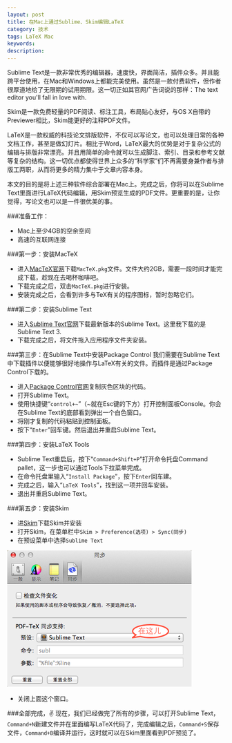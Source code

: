 ```yaml
---
layout: post
title: 在Mac上通过Sublime、Skim编辑LaTeX
category: 技术
tags: LaTeX Mac
keywords: 
description: 
---
```


Sublime Text是一款非常优秀的编辑器，速度快，界面简洁，插件众多。并且能跨平台使用，在Mac和Windows上都能完美使用。虽然是一款付费软件，但作者很厚道地给了无限期的试用期限。这一切正如其官网广告词说的那样：The text editor you'll fall in love with.

Skim是一款免费轻量的PDF阅读、标注工具，布局贴心友好，与OS X自带的Previewer相比，Skim能更好的注释PDF文件。

LaTeX是一款权威的科技论文排版软件，不仅可以写论文，也可以处理日常的各种文档工作，甚至是做幻灯片。相比于Word，LaTeX最大的优势是对于复杂公式的编辑与排版非常漂亮。并且用简单的命令就可以生成脚注、索引、目录和参考文献等复杂的结构。这一切优点都使得世界上众多的“科学家”们不再需要身兼作者与排版工两职，从而将更多的精力集中于文章内容本身。

本文的目的是将上述三种软件综合部署在Mac上。完成之后，你将可以在Sublime Text里面进行LaTeX代码编辑，用Skim预览生成的PDF文件。更重要的是，让你觉得，写论文也可以是一件很优美的事。

###准备工作：

- Mac上至少4GB的空余空间
- 高速的互联网连接

###第一步：安装MacTeX
- 进入[MacTeX官网](http://www.tug.org/mactex)下载`MacTeX.pkg`文件。文件大约2GB，需要一段时间才能完成下载，趁现在去喝杯咖啡吧。
- 下载完成之后，双击`MacTeX.pkg`进行安装。
- 安装完成之后，会看到许多与TeX有关的程序图标，暂时忽略它们。

###第二步：安装Sublime Text
- 进入[Sublime Text官网](http://www.sublimetext.com)下载最新版本的Sublime Text。这里我下载的是Sublime Text 3.
- 下载完成之后，将文件拖入应用程序文件夹安装。

###第三步：在Sublime Text中安装Package Control
我们需要在Sublime Text中下载插件以便能够很好地操作与LaTeX有关的文件。而插件是通过Package Control下载的。

- 进入[Package Control官网](http://sublime.wbond.net/installation)复制灰色区块的代码。
- 打开Sublime Text。
- 使用快捷键“`control+~`”（~就在Esc键的下方）打开控制面板Console。你会在Sublime Text的底部看到弹出一个白色窗口。
- 将刚才复制的代码粘贴到控制面板。
- 按下“`Enter`”回车键。然后退出并重启Sublime Text。

###第四步：安装LaTeX Tools
- Sublime Text重启后，按下“`Command+Shift+P`”打开命令托盘Command pallet，这一步也可以通过Tools下拉菜单完成。
- 在命令托盘里输入“`Install Package`”，按下`Enter`回车建。
- 完成之后，输入“`LaTeX Tools`”，找到这一项并回车安装。
- 退出并重启Sublime Text。

###第五步：安装Skim
- 进[Skim](http://skim-app.sourceforge.net)下载Skim并安装
- 打开Skim，在菜单栏中`Skim > Preference(选项) > Sync(同步)`
- 在预设菜单中选择`Sublime Text`

![skim](/public/img/skim.png)

- 关闭上面这个窗口。

###全部完成，✌️
现在，我们已经做完了所有的步骤，可以打开Sublime Text，`Command+N`新建文件并在里面编写LaTeX代码了，完成编辑之后，`Command+S`保存文件，`Command+B`编译并运行，这时就可以在Skim里面看到PDF预览了。



